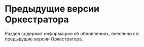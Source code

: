 # Предыдущие версии Оркестратора
Раздел содержит информацию об обновлениях, внесенных в предыдущие версии Оркестратора.
